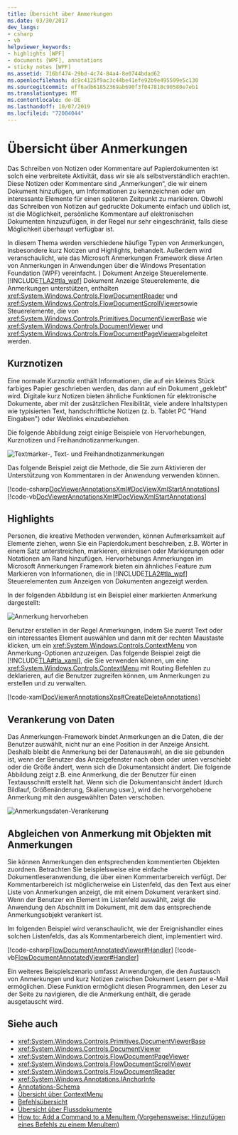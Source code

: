 ```yaml
---
title: Übersicht über Anmerkungen
ms.date: 03/30/2017
dev_langs:
- csharp
- vb
helpviewer_keywords:
- highlights [WPF]
- documents [WPF], annotations
- sticky notes [WPF]
ms.assetid: 716bf474-29bd-4c74-84a4-8e0744bdad62
ms.openlocfilehash: dc9c4125f9ac3c44be41efe92b9e495599e5c130
ms.sourcegitcommit: eff6adb61852369ab690f3f047818c90580e7eb1
ms.translationtype: MT
ms.contentlocale: de-DE
ms.lasthandoff: 10/07/2019
ms.locfileid: "72004044"
---
```

# <a name="annotations-overview"></a>Übersicht über Anmerkungen
Das Schreiben von Notizen oder Kommentare auf Papierdokumenten ist solch eine verbreitete Aktivität, dass wir sie als selbstverständlich erachten. Diese Notizen oder Kommentare sind „Anmerkungen“, die wir einem Dokument hinzufügen, um Informationen zu kennzeichnen oder um interessante Elemente für einen späteren Zeitpunkt zu markieren. Obwohl das Schreiben von Notizen auf gedruckte Dokumente einfach und üblich ist, ist die Möglichkeit, persönliche Kommentare auf elektronischen Dokumenten hinzuzufügen, in der Regel nur sehr eingeschränkt, falls diese Möglichkeit überhaupt verfügbar ist.  
  
 In diesem Thema werden verschiedene häufige Typen von Anmerkungen, insbesondere kurz Notizen und Highlights, behandelt. Außerdem wird veranschaulicht, wie das Microsoft Anmerkungen Framework diese Arten von Anmerkungen in Anwendungen über die Windows Presentation Foundation (WPF) vereinfacht. ) Dokument Anzeige Steuerelemente.  [!INCLUDE[TLA2#tla_wpf](../../../../includes/tla2sharptla-wpf-md.md)] Dokument Anzeige Steuerelemente, die Anmerkungen unterstützen, enthalten <xref:System.Windows.Controls.FlowDocumentReader> und <xref:System.Windows.Controls.FlowDocumentScrollViewer>sowie Steuerelemente, die von <xref:System.Windows.Controls.Primitives.DocumentViewerBase> wie <xref:System.Windows.Controls.DocumentViewer> und <xref:System.Windows.Controls.FlowDocumentPageViewer>abgeleitet werden.  

<a name="caf1_type_stickynotes"></a>   
## <a name="sticky-notes"></a>Kurznotizen  
 Eine normale Kurznotiz enthält Informationen, die auf ein kleines Stück farbiges Papier geschrieben werden, das dann auf ein Dokument „geklebt“ wird. Digitale kurz Notizen bieten ähnliche Funktionen für elektronische Dokumente, aber mit der zusätzlichen Flexibilität, viele andere Inhaltstypen wie typisierten Text, handschriftliche Notizen (z. b. Tablet PC "Hand Eingaben") oder Weblinks einzubeziehen.  
  
 Die folgende Abbildung zeigt einige Beispiele von Hervorhebungen, Kurznotizen und Freihandnotizanmerkungen.  
  
 ![Textmarker-, Text- und Freihandnotizanmerkungen](./media/caf-stickynote.jpg "CAF_StickyNote")  
  
 Das folgende Beispiel zeigt die Methode, die Sie zum Aktivieren der Unterstützung von Kommentaren in der Anwendung verwenden können.  
  
 [!code-csharp[DocViewerAnnotationsXml#DocViewXmlStartAnnotations](~/samples/snippets/csharp/VS_Snippets_Wpf/DocViewerAnnotationsXml/CSharp/Window1.xaml.cs#docviewxmlstartannotations)]
 [!code-vb[DocViewerAnnotationsXml#DocViewXmlStartAnnotations](~/samples/snippets/visualbasic/VS_Snippets_Wpf/DocViewerAnnotationsXml/visualbasic/window1.xaml.vb#docviewxmlstartannotations)]  
  
<a name="caf1_type_callouts"></a>   
## <a name="highlights"></a>Highlights  
 Personen, die kreative Methoden verwenden, können Aufmerksamkeit auf Elemente ziehen, wenn Sie ein Papierdokument beschreiben, z.B. Wörter in einem Satz unterstreichen, markieren, einkreisen oder Markierungen oder Notationen am Rand hinzufügen.  Hervorhebungs Anmerkungen im Microsoft Anmerkungen Framework bieten ein ähnliches Feature zum Markieren von Informationen, die in [!INCLUDE[TLA2#tla_wpf](../../../../includes/tla2sharptla-wpf-md.md)] Steuerelementen zum Anzeigen von Dokumenten angezeigt werden.  
  
 In der folgenden Abbildung ist ein Beispiel einer markierten Anmerkung dargestellt:  
  
 ![Anmerkung hervorheben](./media/caf-callouts.png "CAF_Callouts")  
  
 Benutzer erstellen in der Regel Anmerkungen, indem Sie zuerst Text oder ein interessantes Element auswählen und dann mit der rechten Maustaste klicken, um ein <xref:System.Windows.Controls.ContextMenu> von Anmerkung-Optionen anzuzeigen.  Das folgende Beispiel zeigt die [!INCLUDE[TLA#tla_xaml](../../../../includes/tlasharptla-xaml-md.md)], die Sie verwenden können, um eine <xref:System.Windows.Controls.ContextMenu> mit Routing Befehlen zu deklarieren, auf die Benutzer zugreifen können, um Anmerkungen zu erstellen und zu verwalten.  
  
 [!code-xaml[DocViewerAnnotationsXps#CreateDeleteAnnotations](~/samples/snippets/csharp/VS_Snippets_Wpf/DocViewerAnnotationsXps/CSharp/Window1.xaml#createdeleteannotations)]  
  
<a name="caf1_framework_data_anchoring"></a>   
## <a name="data-anchoring"></a>Verankerung von Daten  
 Das Anmerkungen-Framework bindet Anmerkungen an die Daten, die der Benutzer auswählt, nicht nur an eine Position in der Anzeige Ansicht. Deshalb bleibt die Anmerkung bei der Datenauswahl, an die sie gebunden ist, wenn der Benutzer das Anzeigefenster nach oben oder unten verschiebt oder die Größe ändert, wenn sich die Dokumentansicht ändert. Die folgende Abbildung zeigt z.B. eine Anmerkung, die der Benutzer für einen Textausschnitt erstellt hat. Wenn sich die Dokumentansicht ändert (durch Bildlauf, Größenänderung, Skalierung usw.), wird die hervorgehobene Anmerkung mit den ausgewählten Daten verschoben.  
  
 ![Anmerkungsdaten-Verankerung](./media/caf-dataanchoring.png "CAF_DataAnchoring")  
  
<a name="matching_annotations_with_annotated_objects"></a>   
## <a name="matching-annotations-with-annotated-objects"></a>Abgleichen von Anmerkung mit Objekten mit Anmerkungen  
 Sie können Anmerkungen den entsprechenden kommentierten Objekten zuordnen. Betrachten Sie beispielsweise eine einfache Dokumentleseranwendung, die über einen Kommentarbereich verfügt. Der Kommentarbereich ist möglicherweise ein Listenfeld, das den Text aus einer Liste von Anmerkungen anzeigt, die mit einem Dokument verankert sind. Wenn der Benutzer ein Element im Listenfeld auswählt, zeigt die Anwendung den Abschnitt im Dokument, mit dem das entsprechende Anmerkungsobjekt verankert ist.  
  
 Im folgenden Beispiel wird veranschaulicht, wie der Ereignishandler eines solchen Listenfelds, das als Kommentarbereich dient, implementiert wird.  
  
 [!code-csharp[FlowDocumentAnnotatedViewer#Handler](~/samples/snippets/csharp/VS_Snippets_Wpf/FlowDocumentAnnotatedViewer/CSharp/Window1.xaml.cs#handler)]
 [!code-vb[FlowDocumentAnnotatedViewer#Handler](~/samples/snippets/visualbasic/VS_Snippets_Wpf/FlowDocumentAnnotatedViewer/visualbasic/window1.xaml.vb#handler)]  
  
 Ein weiteres Beispielszenario umfasst Anwendungen, die den Austausch von Anmerkungen und kurz Notizen zwischen Dokument Lesern per e-Mail ermöglichen. Diese Funktion ermöglicht diesen Programmen, den Leser zu der Seite zu navigieren, die die Anmerkung enthält, die gerade ausgetauscht wird.  
  
## <a name="see-also"></a>Siehe auch

- <xref:System.Windows.Controls.Primitives.DocumentViewerBase>
- <xref:System.Windows.Controls.DocumentViewer>
- <xref:System.Windows.Controls.FlowDocumentPageViewer>
- <xref:System.Windows.Controls.FlowDocumentScrollViewer>
- <xref:System.Windows.Controls.FlowDocumentReader>
- <xref:System.Windows.Annotations.IAnchorInfo>
- [Annotations-Schema](annotations-schema.md)
- [Übersicht über ContextMenu](../controls/contextmenu-overview.md)
- [Befehlsübersicht](commanding-overview.md)
- [Übersicht über Flussdokumente](flow-document-overview.md)
- [How to: Add a Command to a MenuItem (Vorgehensweise: Hinzufügen eines Befehls zu einem MenuItem)](https://docs.microsoft.com/previous-versions/dotnet/netframework-3.5/ms741839(v=vs.90))
